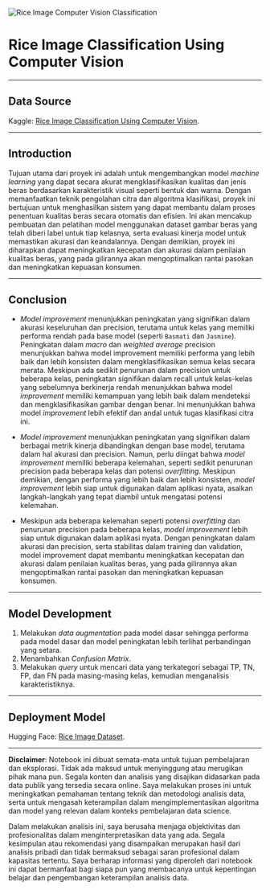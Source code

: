 ![Rice Image Computer Vision Classification](https://storage.googleapis.com/kaggle-datasets-images/2049052/3399185/7b6d21bb13197d412ca73fa90a143395/dataset-cover.jpg?t=2022-04-03-02-16-40)

# Rice Image Classification Using Computer Vision

---


## Data Source

Kaggle: [Rice Image Classification Using Computer Vision](https://www.kaggle.com/datasets/muratkokludataset/rice-image-dataset).

---

## Introduction

Tujuan utama dari proyek ini adalah untuk mengembangkan model *machine learning* yang dapat secara akurat mengklasifikasikan kualitas dan jenis beras berdasarkan karakteristik visual seperti bentuk dan warna. Dengan memanfaatkan teknik pengolahan citra dan algoritma klasifikasi, proyek ini bertujuan untuk menghasilkan sistem yang dapat membantu dalam proses penentuan kualitas beras secara otomatis dan efisien. Ini akan mencakup pembuatan dan pelatihan model menggunakan dataset gambar beras yang telah diberi label untuk tiap kelasnya, serta evaluasi kinerja model untuk memastikan akurasi dan keandalannya. Dengan demikian, proyek ini diharapkan dapat meningkatkan kecepatan dan akurasi dalam penilaian kualitas beras, yang pada gilirannya akan mengoptimalkan rantai pasokan dan meningkatkan kepuasan konsumen.

---

## Conclusion

- *Model improvement* menunjukkan peningkatan yang signifikan dalam akurasi keseluruhan dan precision, terutama untuk kelas yang memiliki performa rendah pada base model (seperti `Basmati` dan `Jasmine`). Peningkatan dalam *macro* dan *weighted average* precision menunjukkan bahwa model improvement memiliki performa yang lebih baik dan lebih konsisten dalam mengklasifikasikan semua kelas secara merata. Meskipun ada sedikit penurunan dalam precision untuk beberapa kelas, peningkatan signifikan dalam recall untuk kelas-kelas yang sebelumnya berkinerja rendah menunjukkan bahwa model *improvement* memiliki kemampuan yang lebih baik dalam mendeteksi dan mengklasifikasikan gambar dengan benar. Ini menunjukkan bahwa model *improvement* lebih efektif dan andal untuk tugas klasifikasi citra ini.

- *Model improvement* menunjukkan peningkatan yang signifikan dalam berbagai metrik kinerja dibandingkan dengan base model, terutama dalam hal akurasi dan precision. Namun, perlu diingat bahwa *model improvement* memiliki beberapa kelemahan, seperti sedikit penurunan precision pada beberapa kelas dan potensi *overfitting*. Meskipun demikian, dengan performa yang lebih baik dan lebih konsisten, *model improvement* lebih siap untuk digunakan dalam aplikasi nyata, asalkan langkah-langkah yang tepat diambil untuk mengatasi potensi kelemahan.

- Meskipun ada beberapa kelemahan seperti potensi *overfitting* dan penurunan precision pada beberapa kelas, *model improvement* lebih siap untuk digunakan dalam aplikasi nyata. Dengan peningkatan dalam akurasi dan precision, serta stabilitas dalam training dan validation, model improvement dapat membantu meningkatkan kecepatan dan akurasi dalam penilaian kualitas beras, yang pada gilirannya akan mengoptimalkan rantai pasokan dan meningkatkan kepuasan konsumen.

---

## Model Development

1. Melakukan *data augmentation* pada model dasar sehingga performa pada model dasar dan model peningkatan lebih terlihat perbandingan yang setara.
2. Menambahkan *Confusion Matrix*.
3. Melakukan *query* untuk mencari data yang terkategori sebagai TP, TN, FP, dan FN pada masing-masing kelas, kemudian menganalisis karakteristiknya.

---

## Deployment Model

Hugging Face: [Rice Image Dataset](https://huggingface.co/spaces/darly9991/Rice_Image_Classification).

---

**Disclaimer**: Notebook ini dibuat semata-mata untuk tujuan pembelajaran dan eksplorasi. Tidak ada maksud untuk menyinggung atau merugikan pihak mana pun. Segala konten dan analisis yang disajikan didasarkan pada data publik yang tersedia secara online. Saya melakukan proses ini untuk meningkatkan pemahaman tentang teknik dan metodologi analisis data, serta untuk mengasah keterampilan dalam mengimplementasikan algoritma dan model yang relevan dalam konteks pembelajaran data science.

Dalam melakukan analisis ini, saya berusaha menjaga objektivitas dan profesionalitas dalam menginterpretasikan data yang ada. Segala kesimpulan atau rekomendasi yang disampaikan merupakan hasil dari analisis pribadi dan tidak bermaksud sebagai saran profesional dalam kapasitas tertentu. Saya berharap informasi yang diperoleh dari notebook ini dapat bermanfaat bagi siapa pun yang membacanya untuk kepentingan belajar dan pengembangan keterampilan analisis data.
